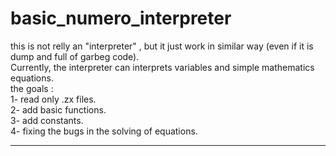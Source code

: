 # basic_numero_interpreter
this is not relly an "interpreter" , but it just work in similar way (even if it is dump and full of garbeg code).<br/>
Currently, the interpreter can interprets variables and simple mathematics equations.<br/>
the goals :<br/>
1- read only .zx files.<br/>
2- add basic functions.<br/>
3- add constants.<br/>
4- fixing the bugs in the solving of equations.<br/>
____________________________________________________________________________________________________________________
